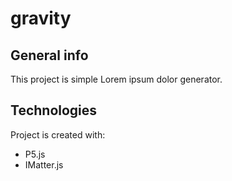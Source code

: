 # gravity


## General info
This project is simple Lorem ipsum dolor generator.
	
## Technologies
Project is created with:
* P5.js
* IMatter.js
	
